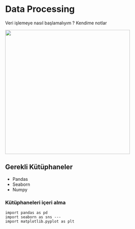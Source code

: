 # Data Processing
 Veri işlemeye nasıl başlamalıyım ? Kendime notlar


<img src="https://wallpaper-mania.com/wp-content/uploads/2018/09/High_resolution_wallpaper_background_ID_77700863611.jpg" width="400"/>

## Gerekli Kütüphaneler

 + Pandas
 + Seaborn
 + Numpy

### Kütüphaneleri içeri alma
```	
import pandas as pd
import seaborn as sns ---
import matplotlib.pyplot as plt

```
